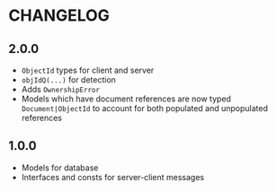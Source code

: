 # CHANGELOG

## 2.0.0

- `ObjectId` types for client and server
- `objIdQ(...)` for detection
- Adds `OwnershipError`
- Models which have document references are now typed `Document|ObjectId` to account for both populated and unpopulated references

## 1.0.0

- Models for database
- Interfaces and consts for server-client messages